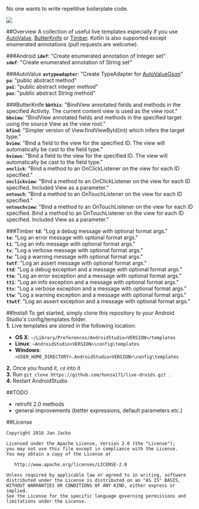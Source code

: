 No one wants to write repetitive boilerplate code.

![](art/showcase.gif)

##Overview 
A collection of useful live templates especially if you use [AutoValue](https://github.com/google/auto/tree/master/value), [ButterKnife](https://github.com/JakeWharton/butterknife) or [Timber](https://github.com/JakeWharton/timber). Kotlin is also supported except enumerated annotations (pull requests are welcome).

###Android
**`idef`**: "Create enumerated annotation of Integer set"  
**`sdef`**: "Create enumerated annotation of String set"

###AutoValue
**`avtypeadapter`**:  "Create TypeAdapter for [AutoValueGson](https://github.com/rharter/auto-value-gson)"  
**`pa`**: "public abstract method"  
**`pai`**: "public abstract integer method"  
**`pas`**: "public abstract String method"

###ButterKnife
**`bbthis`**: "BindView annotated fields and methods in the specified Activity. The current content view is used as the view root."  
**`bbview`**: "BindView annotated fields and methods in the specified target using the source View as the view root."  
**`bfind`**: "Simpler version of View.findViewById(int) which infers the target type."  
**`bview`**: "Bind a field to the view for the specified ID. The view will automatically be cast to the field type."  
**`bviews`**: "Bind a field to the view for the specified ID. The view will automatically be cast to the field type."  
**`onclick`**: "Bind a method to an OnClickListener on the view for each ID specified."  
**`onclickview`**: "Bind a method to an OnClickListener on the view for each ID specified. Included View as a parameter."  
**`ontouch`**: "Bind a method to an OnTouchListener on the view for each ID specified."  
**`ontouchview`**: "Bind a method to an OnTouchListener on the view for each ID specified. Bind a method to an OnTouchListener on the view for each ID specified. Included View as a parameter."

###Timber
**`td`**: "Log a debug message with optional format args."  
**`te`**: "Log an error message with optional format args."  
**`ti`**: "Log an info message with optional format args."  
**`tv`**: "Log a verbose message with optional format args."  
**`tw`**: "Log a warning message with optional format args."  
**`twtf`**: "Log an assert message with optional format args."  
**`ttd`**: "Log a debug exception and a message with optional format args."  
**`tte`**: "Log an error exception and a message with optional format args."  
**`tti`**: "Log an info exception and a message with optional format args."  
**`ttv`**: "Log a verbose exception and a message with optional format args."  
**`ttw`**: "Log a warning exception and a message with optional format args."  
**`ttwtf`**: "Log an assert exception and a message with optional format args."

##Install
To get started, simply clone this repository to your Android Studio's config/templates folder.  
**1.** Live templates are stored in the following location:  
  - **OS X**: `~/Library/Preferences/AndroidStudio<VERSION>/templates`
  - **Linux**: `~AndroidStudio<VERSION>\config\templates`
  - **Windows**: `<USER_HOME_DIRECTORY>.AndroidStudio<VERSION>\config\templates`  

**2.** Once you found it, `cd` into it  
**3.** Run `git clone https://github.com/honza171/live-droids.git .`  
**4.** Restart AndroidStudio  

##TODO
- retrofit 2.0 methods   
- general improvements (better expressions, default parameters etc.)

##License

    Copyright 2016 Jan Jacko

    Licensed under the Apache License, Version 2.0 (the "License");
    you may not use this file except in compliance with the License.
    You may obtain a copy of the License at

       http://www.apache.org/licenses/LICENSE-2.0

    Unless required by applicable law or agreed to in writing, software
    distributed under the License is distributed on an "AS IS" BASIS,
    WITHOUT WARRANTIES OR CONDITIONS OF ANY KIND, either express or implied.
    See the License for the specific language governing permissions and
    limitations under the License.
